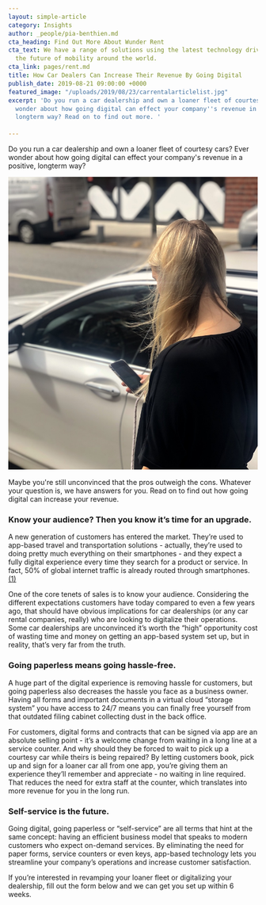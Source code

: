 ```yaml
---
layout: simple-article
category: Insights
author: _people/pia-benthien.md
cta_heading: Find Out More About Wunder Rent
cta_text: We have a range of solutions using the latest technology driving forward
  the future of mobility around the world.
cta_link: pages/rent.md
title: How Car Dealers Can Increase Their Revenue By Going Digital
publish_date: 2019-08-21 09:00:00 +0000
featured_image: "/uploads/2019/08/23/carrentalarticlelist.jpg"
excerpt: 'Do you run a car dealership and own a loaner fleet of courtesy cars? Ever
  wonder about how going digital can effect your company''s revenue in a positive,
  longterm way? Read on to find out more. '

---
```

Do you run a car dealership and own a loaner fleet of courtesy cars? Ever wonder about how going digital can effect your company's revenue in a positive, longterm way? 

![](/uploads/2019/08/23/carrentalarticlebody.jpeg)

Maybe you're still unconvinced that the pros outweigh the cons. Whatever your question is, we have answers for you. Read on to find out how going digital can increase your revenue. 

### Know your audience? Then you know it’s time for an upgrade.

A new generation of customers has entered the market. They’re used to app-based travel and transportation solutions - actually, they’re used to doing pretty much everything on their smartphones - and they expect a fully digital experience every time they search for a product or service. In fact, 50% of global internet traffic is already routed through smartphones. [(1)](https://www.statista.com/statistics/277125/share-of-website-traffic-coming-from-mobile-devices/)

One of the core tenets of sales is to know your audience. Considering the different expectations customers have today compared to even a few years ago, that should have obvious implications for car dealerships (or any car rental companies, really) who are looking to digitalize their operations. Some car dealerships are unconvinced it’s worth the “high” opportunity cost of wasting time and money on getting an app-based system set up, but in reality, that’s very far from the truth.

### Going paperless means going hassle-free.

A huge part of the digital experience is removing hassle for customers, but going paperless also decreases the hassle you face as a business owner. Having all forms and important documents in a virtual cloud “storage system” you have access to 24/7 means you can finally free yourself from that outdated filing cabinet collecting dust in the back office.

For customers, digital forms and contracts that can be signed via app are an absolute selling point - it’s a welcome change from waiting in a long line at a service counter. And why should they be forced to wait to pick up a courtesy car while theirs is being repaired? By letting customers book, pick up and sign for a loaner car all from one app, you’re giving them an experience they’ll remember and appreciate - no waiting in line required. That reduces the need for extra staff at the counter, which translates into more revenue for you in the long run.

### Self-service is the future.

Going digital, going paperless or “self-service” are all terms that hint at the same concept: having an efficient business model that speaks to modern customers who expect on-demand services. By eliminating the need for paper forms, service counters or even keys, app-based technology lets you streamline your company’s operations and increase customer satisfaction.

If you’re interested in revamping your loaner fleet or digitalizing your dealership, fill out the form below and we can get you set up within 6 weeks.